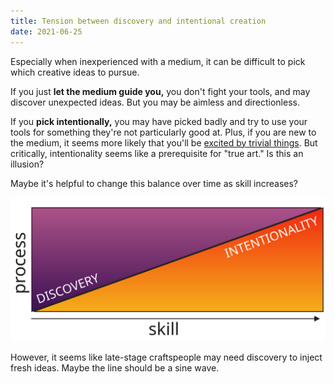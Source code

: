 ```yaml
---
title: Tension between discovery and intentional creation
date: 2021-06-25
---
```


Especially when inexperienced with a medium, it can be difficult to pick which creative ideas to pursue.

If you just **let the medium guide you,** you don't fight your tools, and may discover unexpected ideas. But you may be aimless and directionless.

If you **pick intentionally,** you may have picked badly and try to use your tools for something they're not particularly good at. Plus, if you are new to the medium, it seems more likely that you'll be [excited by trivial things](/garage/deeper-ideas-in-pocket/). But critically, intentionality seems like a prerequisite for "true art." Is this an illusion?

Maybe it's helpful to change this balance over time as skill increases?

![](/assets/garage/discovery-intentional-process.svg)

However, it seems like late-stage craftspeople may need discovery to inject fresh ideas. Maybe the line should be a sine wave.
